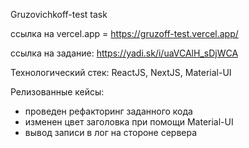 Gruzovichkoff-test task

ссылка на vercel.app = https://gruzoff-test.vercel.app/

ссылка на задание: https://yadi.sk/i/uaVCAlH_sDjWCA

Технологический стек: ReactJS, NextJS, Material-UI

Релизованные кейсы:
- проведен рефакторинг заданного кода
- изменен цвет заголовка при помощи Material-UI 
- вывод записи в лог на стороне сервера
